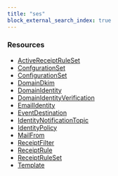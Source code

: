 ```yaml
---
title: "ses"
block_external_search_index: true
---
```


<!-- WARNING: this file was generated by Pulumi Docs Generator. -->
<!-- Do not edit by hand unless you're certain you know what you are doing! -->

<style>
  table td p { margin-top: 0; margin-bottom: 0; }
</style>

<h3>Resources</h3>
<ul class="api">
    <li><a href="activereceiptruleset"><span class="symbol resource"></span>ActiveReceiptRuleSet</a></li>
    <li><a href="confgurationset"><span class="symbol resource"></span>ConfgurationSet</a></li>
    <li><a href="configurationset"><span class="symbol resource"></span>ConfigurationSet</a></li>
    <li><a href="domaindkim"><span class="symbol resource"></span>DomainDkim</a></li>
    <li><a href="domainidentity"><span class="symbol resource"></span>DomainIdentity</a></li>
    <li><a href="domainidentityverification"><span class="symbol resource"></span>DomainIdentityVerification</a></li>
    <li><a href="emailidentity"><span class="symbol resource"></span>EmailIdentity</a></li>
    <li><a href="eventdestination"><span class="symbol resource"></span>EventDestination</a></li>
    <li><a href="identitynotificationtopic"><span class="symbol resource"></span>IdentityNotificationTopic</a></li>
    <li><a href="identitypolicy"><span class="symbol resource"></span>IdentityPolicy</a></li>
    <li><a href="mailfrom"><span class="symbol resource"></span>MailFrom</a></li>
    <li><a href="receiptfilter"><span class="symbol resource"></span>ReceiptFilter</a></li>
    <li><a href="receiptrule"><span class="symbol resource"></span>ReceiptRule</a></li>
    <li><a href="receiptruleset"><span class="symbol resource"></span>ReceiptRuleSet</a></li>
    <li><a href="template"><span class="symbol resource"></span>Template</a></li>
</ul>

